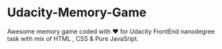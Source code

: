 # Udacity-Memory-Game
Awesome memory game coded with ♥ for Udacity FrontEnd nanodegree task with mix of HTML , CSS &amp; Pure JavaSript.
